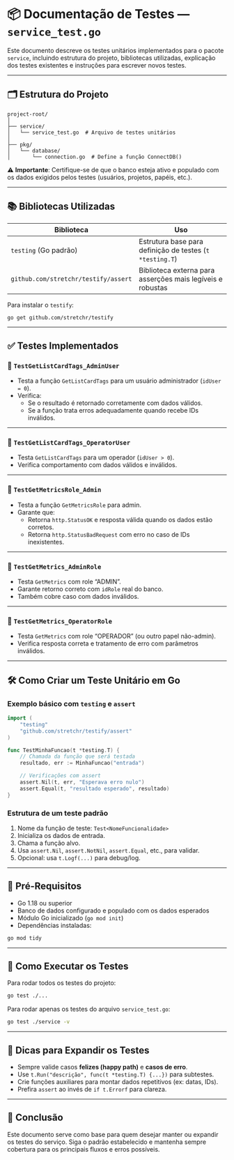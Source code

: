 
# 📦 Documentação de Testes — `service_test.go`

Este documento descreve os testes unitários implementados para o pacote `service`, incluindo estrutura do projeto, bibliotecas utilizadas, explicação dos testes existentes e instruções para escrever novos testes.

---

## 🗂 Estrutura do Projeto

```
project-root/
│
├── service/
│   └── service_test.go  # Arquivo de testes unitários
│
├── pkg/
│   └── database/
│       └── connection.go  # Define a função ConnectDB()
```

⚠️ **Importante**: Certifique-se de que o banco esteja ativo e populado com os dados exigidos pelos testes (usuários, projetos, papéis, etc.).

---

## 📚 Bibliotecas Utilizadas

| Biblioteca                         | Uso                                                                 |
|------------------------------------|---------------------------------------------------------------------|
| `testing` (Go padrão)              | Estrutura base para definição de testes (`t *testing.T`)            |
| `github.com/stretchr/testify/assert` | Biblioteca externa para asserções mais legíveis e robustas         |

Para instalar o `testify`:
```bash
go get github.com/stretchr/testify
```

---

## ✅ Testes Implementados

### 🔹 `TestGetListCardTags_AdminUser`
- Testa a função `GetListCardTags` para um usuário administrador (`idUser = 0`).
- Verifica:
  - Se o resultado é retornado corretamente com dados válidos.
  - Se a função trata erros adequadamente quando recebe IDs inválidos.

---

### 🔹 `TestGetListCardTags_OperatorUser`
- Testa `GetListCardTags` para um operador (`idUser > 0`).
- Verifica comportamento com dados válidos e inválidos.

---

### 🔹 `TestGetMetricsRole_Admin`
- Testa a função `GetMetricsRole` para admin.
- Garante que:
  - Retorna `http.StatusOK` e resposta válida quando os dados estão corretos.
  - Retorna `http.StatusBadRequest` com erro no caso de IDs inexistentes.

---

### 🔹 `TestGetMetrics_AdminRole`
- Testa `GetMetrics` com role “ADMIN”.
- Garante retorno correto com `idRole` real do banco.
- Também cobre caso com dados inválidos.

---

### 🔹 `TestGetMetrics_OperatorRole`
- Testa `GetMetrics` com role “OPERADOR” (ou outro papel não-admin).
- Verifica resposta correta e tratamento de erro com parâmetros inválidos.

---

## 🛠 Como Criar um Teste Unitário em Go

### Exemplo básico com `testing` e `assert`
```go
import (
    "testing"
    "github.com/stretchr/testify/assert"
)

func TestMinhaFuncao(t *testing.T) {
    // Chamada da função que será testada
    resultado, err := MinhaFuncao("entrada")

    // Verificações com assert
    assert.Nil(t, err, "Esperava erro nulo")
    assert.Equal(t, "resultado esperado", resultado)
}
```

### Estrutura de um teste padrão
1. Nome da função de teste: `Test<NomeFuncionalidade>`
2. Inicializa os dados de entrada.
3. Chama a função alvo.
4. Usa `assert.Nil`, `assert.NotNil`, `assert.Equal`, etc., para validar.
5. Opcional: usa `t.Logf(...)` para debug/log.

---

## 🔧 Pré-Requisitos

- Go 1.18 ou superior  
- Banco de dados configurado e populado com os dados esperados  
- Módulo Go inicializado (`go mod init`)  
- Dependências instaladas:  
```bash
go mod tidy
```

---

## 🚀 Como Executar os Testes

Para rodar todos os testes do projeto:
```bash
go test ./...
```

Para rodar apenas os testes do arquivo `service_test.go`:
```bash
go test ./service -v
```

---

## 🧪 Dicas para Expandir os Testes

- Sempre valide casos **felizes (happy path)** e **casos de erro**.
- Use `t.Run("descrição", func(t *testing.T) {...})` para subtestes.
- Crie funções auxiliares para montar dados repetitivos (ex: datas, IDs).
- Prefira `assert` ao invés de `if t.Errorf` para clareza.

---

## 📌 Conclusão

Este documento serve como base para quem desejar manter ou expandir os testes do serviço. Siga o padrão estabelecido e mantenha sempre cobertura para os principais fluxos e erros possíveis.